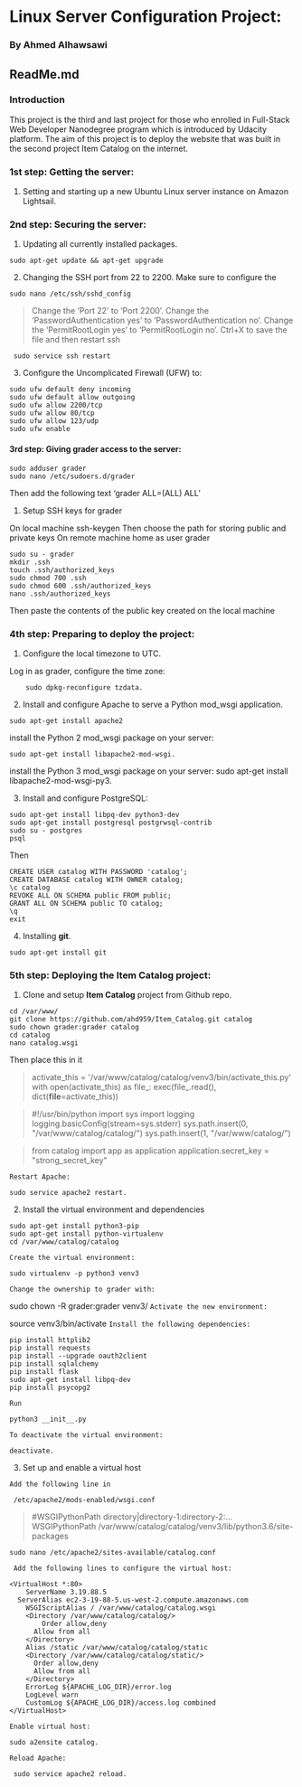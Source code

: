 
# Linux Server Configuration Project: 
### By Ahmed Alhawsawi
## ReadMe.md 

### Introduction
This project is the third and last project for those who enrolled in Full-Stack Web Developer Nanodegree program which is introduced by Udacity platform. The aim of this project is to deploy the website that was built in the second project Item Catalog on the internet.

### 1st step: Getting the server:
1.	Setting and starting up a new Ubuntu Linux server instance on Amazon Lightsail. 
### 2nd step: Securing the server:
1.	Updating all currently installed packages. 
```
sudo apt-get update && apt-get upgrade
```
2.	Changing the SSH port from 22 to 2200. Make sure to configure the 
```
sudo nano /etc/ssh/sshd_config
```
>Change the ‘Port 22’ to ‘Port 2200’.
Change the ‘PasswordAuthentication yes’ to ‘PasswordAuthentication no’.
Change the ‘PermitRootLogin yes’ to ‘PermitRootLogin no’.
Ctrl+X to save the file and then restart ssh 
```
 sudo service ssh restart
```

3. Configure the Uncomplicated Firewall (UFW) to:
```
sudo ufw default deny incoming
sudo ufw default allow outgoing
sudo ufw allow 2200/tcp
sudo ufw allow 80/tcp
sudo ufw allow 123/udp
sudo ufw enable
```
#### 3rd step: Giving grader access to the server:
```
sudo adduser grader
sudo nano /etc/sudoers.d/grader 
```
Then add the following text ‘grader ALL=(ALL) ALL’
1.	Setup SSH keys for grader

On local machine ssh-keygen Then choose the path for storing public and private keys
On remote machine home as user grader
```
sudo su - grader
mkdir .ssh
touch .ssh/authorized_keys 
sudo chmod 700 .ssh
sudo chmod 600 .ssh/authorized_keys 
nano .ssh/authorized_keys 
```
Then paste the contents of the public key created on the local machine
### 4th step: Preparing to deploy the project:
1.	Configure the local timezone to UTC.

Log in as grader, configure the time zone: 

	    sudo dpkg-reconfigure tzdata.

2.	Install and configure Apache to serve a Python mod_wsgi application.
```
sudo apt-get install apache2
```
install the Python 2 mod_wsgi package on your server: 
```
sudo apt-get install libapache2-mod-wsgi.
```
install the Python 3 mod_wsgi package on your server: 
sudo apt-get install libapache2-mod-wsgi-py3.

3.	Install and configure PostgreSQL:

```
sudo apt-get install libpq-dev python3-dev
sudo apt-get install postgresql postgrwsql-contrib
sudo su - postgres
psql
```
Then
```
CREATE USER catalog WITH PASSWORD 'catalog';
CREATE DATABASE catalog WITH OWNER catalog;
\c catalog
REVOKE ALL ON SCHEMA public FROM public;
GRANT ALL ON SCHEMA public TO catalog;
\q
exit
```
4.	Installing **git**.
```
sudo apt-get install git
```
### 5th step: Deploying the Item Catalog project:
1.	Clone and setup **Item Catalog** project from Github repo.
```
cd /var/www/
git clone https://github.com/ahd959/Item_Catalog.git catalog
sudo chown grader:grader catalog
cd catalog
nano catalog.wsgi
```
Then place this in it 

>activate_this = '/var/www/catalog/catalog/venv3/bin/activate_this.py'
with open(activate_this) as file_:
    exec(file_.read(), dict(__file__=activate_this))

>#!/usr/bin/python
import sys
import logging
logging.basicConfig(stream=sys.stderr)
sys.path.insert(0, "/var/www/catalog/catalog/")
sys.path.insert(1, "/var/www/catalog/")

>from catalog import app as application
application.secret_key = "strong_secret_key"

`Restart Apache: `
```
sudo service apache2 restart.
````
2.	Install the virtual environment and dependencies
```
sudo apt-get install python3-pip
sudo apt-get install python-virtualenv
cd /var/www/catalog/catalog
```
`Create the virtual environment: `
```
sudo virtualenv -p python3 venv3
```
`Change the ownership to grader with: `

sudo chown -R grader:grader venv3/
`Activate the new environment: ` 

source venv3/bin/activate
`Install the following dependencies:`
```
pip install httplib2
pip install requests
pip install --upgrade oauth2client
pip install sqlalchemy
pip install flask
sudo apt-get install libpq-dev
pip install psycopg2
```
`Run`
```
python3 __init__.py 
```

`To deactivate the virtual environment: `
```
deactivate.
```
3.	Set up and enable a virtual host

`Add the following line in`
```
 /etc/apache2/mods-enabled/wsgi.conf 
```
>#WSGIPythonPath directory|directory-1:directory-2:...
WSGIPythonPath /var/www/catalog/catalog/venv3/lib/python3.6/site-packages
```
sudo nano /etc/apache2/sites-available/catalog.conf 
```
  ` Add the following lines to configure the virtual host:`
```
<VirtualHost *:80>
    ServerName 3.19.88.5
  ServerAlias ec2-3-19-88-5.us-west-2.compute.amazonaws.com
    WSGIScriptAlias / /var/www/catalog/catalog.wsgi
    <Directory /var/www/catalog/catalog/>
    	Order allow,deny
  	  Allow from all
    </Directory>
    Alias /static /var/www/catalog/catalog/static
    <Directory /var/www/catalog/catalog/static/>
  	  Order allow,deny
  	  Allow from all
    </Directory>
    ErrorLog ${APACHE_LOG_DIR}/error.log
    LogLevel warn
    CustomLog ${APACHE_LOG_DIR}/access.log combined
</VirtualHost>
```
`Enable virtual host: `
```
sudo a2ensite catalog. 
```
`Reload Apache:`
```
 sudo service apache2 reload.
```

